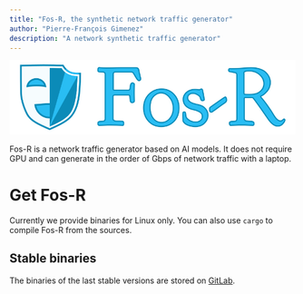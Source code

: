 ```yaml
---
title: "Fos-R, the synthetic network traffic generator"
author: "Pierre-François Gimenez"
description: "A network synthetic traffic generator"
---
```


![Fos-R logo](logo.png)

Fos-R is a network traffic generator based on AI models. It does not require GPU and can generate in the order of Gbps of network traffic with a laptop.

# Get Fos-R

Currently we provide binaries for Linux only. You can also use `cargo` to compile Fos-R from the sources.

## Stable binaries

The binaries of the last stable versions are stored on [GitLab](https://gitlab.inria.fr/pirat-public/Fos-R/-/releases).
